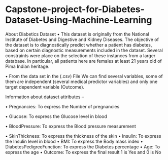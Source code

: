# Capstone-project-for-Diabetes-Dataset-Using-Machine-Learning

About Diabetics Dataset
•	This dataset is originally from the National Institute of Diabetes and Digestive and Kidney
Diseases. The objective of the dataset is to diagnostically predict whether a patient has diabetes, based on certain diagnostic measurements included in the dataset. Several constraints were place on the selection of these instances from a larger database. In particular, all patients here are females at least 21 years old of Pima Indian heritage.

•	From the data set in the (.csv) File We can find several variables, some of them are independent (several medical predictor variables) and only one target dependent variable (Outcome).

Information about dataset attributes –

•	Pregnancies: To express the Number of pregnancies

•	Glucose: To express the Glucose level in blood

•	BloodPressure: To express the Blood pressure measurement

•	SkinThickness: To express the thickness of the skin
•	Insulin: To express the Insulin level in blood
•	BMI: To express the Body mass index
•	DiabetesPedigreeFunction: To express the Diabetes percentage
•	Age: To express the age
•	Outcome: To express the final result 1 is Yes and 0 is No


